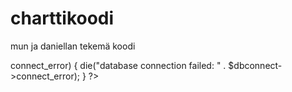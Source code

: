 # charttikoodi
mun ja daniellan tekemä koodi

<?php 
       // header("refresh: 3;");
        $hostname = "localhost";
        $username = "root";
        $password = "HyTe";
        $db = "Tiedot";
        $dbconnect=mysqli_connect($hostname,$username,$password,$db);
        if ($dbconnect->connect_error) {
            die("database connection failed: " . $dbconnect->connect_error);
        }
        ?>
  <html>
  <head>
    <script type="text/javascript" src="https://www.gstatic.com/charts/loader.js"></script>
    <script type="text/javascript">
      google.charts.load('current', {'packages':['corechart']});
      google.charts.setOnLoadCallback(drawChart);

      function drawChart() {
        
        var data = google.visualization.arrayToDataTable([
          ['pvm','arvo'],
         <?php
                  $query = mysqli_query($dbconnect, "SELECT * FROM Mittari ORDER BY id DESC LIMIT 15")
            or die (mysqli_error($dbconnect));
            while ($row = mysqli_fetch_array($query)){
         
         //$moi =  mysqli_query($pvm,$arvo);
         //while ($abc = mysqli_fetch_array($moi)){
         echo "['".$row['pvm']."',".$row['arvo']."],"; 
           
          }
         
         ?> 
          
        ]);

        var options = {
          title: 'apinamafia',
          curveType: 'function',
          legend: { position: 'bottom' }
        };

        var chart = new google.visualization.LineChart(document.getElementById('curve_chart'));

        chart.draw(data, options);
      }
    </script>
  </head>
  <body>
    <div id="curve_chart" style="width: 900px; height: 500px"></div>
  </body>
</html>
